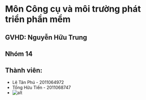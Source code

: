 # Môn Công cụ và môi trường phát triển phần mềm
## GVHD: Nguyễn Hữu Trung
## Nhóm 14
## Thành viên:
- Lê Tân Phú - 2011064972
- Tống Hữu Tiến - 2011068747
- ![alt](https://sohanews.sohacdn.com/2020/2/5/1452765222-1452763578-chau-tinh-tri-6-15808912660101724707854.jpg)
